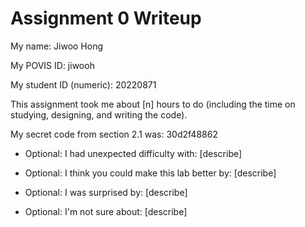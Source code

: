 Assignment 0 Writeup
=============

My name: Jiwoo Hong

My POVIS ID: jiwooh

My student ID (numeric): 20220871

This assignment took me about [n] hours to do (including the time on studying, designing, and writing the code).

My secret code from section 2.1 was: 30d2f48862

- Optional: I had unexpected difficulty with: [describe]

- Optional: I think you could make this lab better by: [describe]

- Optional: I was surprised by: [describe]

- Optional: I'm not sure about: [describe]

